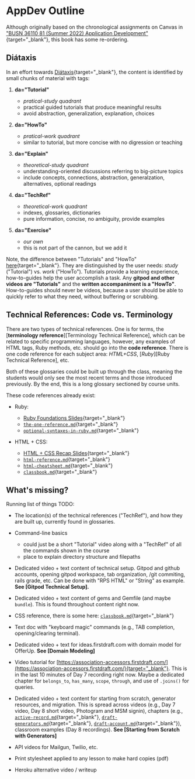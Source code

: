 # AppDev Outline

Although originally based on the chronological assignments on Canvas in ["BUSN 36110 81 (Summer 2022) Application Development"](https://canvas.uchicago.edu/courses/41147){target="_blank"}, this book has some re-ordering. 

## Diátaxis

In an effort towards [Diátaxis](https://diataxis.fr/){target="_blank"}, the content is identified by small chunks of material with tags:

  1. **da="Tutorial"**
      - *pratical-study quadrant*
      - practical guided tutorials that produce meaningful results
      - avoid abstraction, generalization, explanation, choices

  1. **da="HowTo"**
      - *pratical-work quadrant*
      - similar to tutorial, but more concise with no digression or teaching

  1. **da="Explain"**
      - *theoretical-study quadrant*
      - understanding-oriented discussions referring to big-picture topics
      - include concepts, connections, abstraction, generalzation, alternatives, optional readings
  
  1. **da="TechRef"**
      - *theoretical-work quadrant*
      - indexes, glossaries, dictionaries
      - pure information, concise, no ambiguity, provide examples

  1. **da="Exercise"**
      - *our own*
      - this is not part of the cannon, but we add it

Note, the difference between "Tutorials" and "HowTo" [here](https://diataxis.fr/tutorials-how-to/#whats-the-difference-between-a-tutorial-and-how-to-guide){target="_blank"}. They are distinguished by the user needs: *study* ("Tutorial") vs. *work* ("HowTo"). Tutorials provide a learning experience, how-to-guides help the user accomplish a task. Any **gitpod and other videos are "Tutorials"** and the **written accompaniment is a "HowTo"**. How-to-guides should never be videos, because a user should be able to quickly refer to what they need, without buffering or scrubbing.

## Technical References: Code vs. Terminology

There are two types of technical references. One is for terms, the [**terminology reference**][Terminology Technical Reference], which can be related to specific programming languages, however, any examples of HTML tags, Ruby methods, etc. should go into the **code reference**. There is one code reference for each subject area: *HTML+CSS*, [*Ruby*][Ruby Technical Reference], etc.

Both of these glossaries could be built up through the class, meaning the students would only see the most recent terms and those introduced previously. By the end, this is a long glossary sectioned by course units.

These code references already exist:
  
  - Ruby:
    - [Ruby Foundations Slides](https://firstdraft.slides.com/raghubetina/05-ruby-foundations?token=SFyjvCyP){target="_blank"}
    - [`the-one-reference.md`](https://github.com/firstdraft/appdev-chapters/blob/benp-edits/the-one-reference.md){target="_blank"}
    - [`optional-syntaxes-in-ruby.md`](https://github.com/firstdraft/appdev-chapters/blob/benp-edits/optional-syntaxes-in-ruby.md){target="_blank"}

  - HTML + CSS:  
    - [HTML + CSS Recap Slides](https://firstdraft.slides.com/raghubetina/html-and-css-recap?token=8gU8ghvw){target="_blank"}
    - [`html-reference.md`](https://github.com/firstdraft/appdev-chapters/blob/benp-edits/html-reference.md){target="_blank"}
    - [`html-cheatsheet.md`](https://github.com/firstdraft/appdev-chapters/blob/benp-edits/html-cheatsheet.md){target="_blank"}
    - [`classbook.md`](https://github.com/firstdraft/appdev-chapters/blob/benp-edits/classbook.md){target="_blank"}

## What's missing?

Running list of things TODO:

  - The location(s) of the technical references ("TechRef"), and how they are built up, currently found in glossaries.

  - Command-line basics
    - could just be a short "Tutorial" video along with a "TechRef" of all the commands shown in the course
    - place to explain directory structure and filepaths

  - Dedicated video + text content of technical setup. Gitpod and github accounts, opening gitpod workspace, tab organization, /git commiting, rails grade, etc. Can be done with "RPS HTML" or "String" as example. **See [Gitpod Technical Setup].**

  - Dedicated video + text content of gems and Gemfile (and maybe `bundle`). This is found throughout content right now.

  - CSS reference, there is some here: [`classbook.md`](https://github.com/firstdraft/appdev-chapters/blob/benp-edits/classbook.md){target="_blank"}

  - Text doc with "keyboard magic" commands (e.g., TAB completion, opening/clearing terminal). 

  - Dedicated video + text for ideas.firstdraft.com with domain model for OfferUp. **See [Domain Modeling]**

  - Video tutorial for [https://association-accessors.firstdraft.com/](https://association-accessors.firstdraft.com/){target="_blank"}. This is in the last 10 minutes of Day 7 recording right now. Maybe a dedicated chapter for `belongs_to`, `has_many`, `scope`, `through`, and use of `.joins()` for queries.

  - Dedicated video + text content for starting from scratch, generator resources, and migration. This is spread across videos (e.g., Day 7 video, Day 8 short video, Photogram and MSM signin), chapters (e.g., [`active-record.md`](https://github.com/firstdraft/appdev-chapters/blob/benp-edits/active-record.md){target="_blank"}, [`draft-generators.md`](https://github.com/firstdraft/appdev-chapters/blob/benp-edits/draft-generators.md){target="_blank"}, [`draft-account.md`](https://github.com/firstdraft/appdev-chapters/blob/benp-edits/draft-account.md){target="_blank"}), classroom examples (Day 8 recordings). **See [Starting from Scratch with Generators]**

  - API videos for Mailgun, Twilio, etc. 

  - Print stylesheet applied to any lesson to make hard copies (pdf)

  - Heroku alternative video / writeup